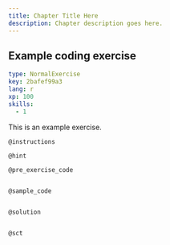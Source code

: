 ```yaml
---
title: Chapter Title Here
description: Chapter description goes here.
---
```


## Example coding exercise

```yaml
type: NormalExercise
key: 2bafef99a3
lang: r
xp: 100
skills:
  - 1
```

This is an example exercise.

`@instructions`


`@hint`


`@pre_exercise_code`
```{r}

```

`@sample_code`
```{r}

```

`@solution`
```{r}

```

`@sct`
```{r}

```
